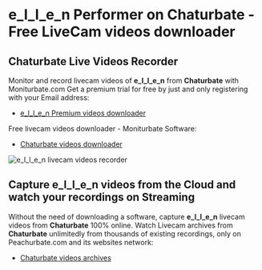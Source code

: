 # e_l_l_e_n Performer on Chaturbate - Free LiveCam videos downloader

## Chaturbate Live Videos Recorder

Monitor and record livecam videos of **e_l_l_e_n** from **Chaturbate** with Moniturbate.com
Get a premium trial for free by just and only registering with your Email address:
* [e_l_l_e_n Premium videos downloader](https://moniturbate.com/request-demo-licence-key.html)

Free livecam videos downloader - Moniturbate Software:
* [Chaturbate videos downloader](https://moniturbate.com/moniturbate-download-software.html)

![e_l_l_e_n livecam videos recorder](https://peachurnet.com/templates/moniturbate-software.png)


## Capture e_l_l_e_n videos from the Cloud and watch your recordings on Streaming

Without the need of downloading a software, capture **e_l_l_e_n** livecam videos from **Chaturbate** 100% online.
Watch Livecam archives from **Chaturbate** unlimitedly from thousands of existing recordings, only on Peachurbate.com and its websites network:
* [Chaturbate videos archives](https://peachurnet.com/)